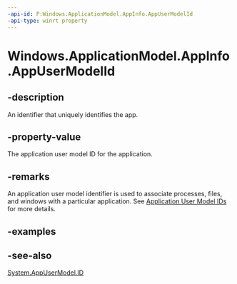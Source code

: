 ```yaml
---
-api-id: P:Windows.ApplicationModel.AppInfo.AppUserModelId
-api-type: winrt property
---
```


<!-- Property syntax
public string AppUserModelId { get; }
-->

# Windows.ApplicationModel.AppInfo.AppUserModelId

## -description
An identifier that uniquely identifies the app.

## -property-value
The application user model ID for the application.

## -remarks
An application user model identifier is used to associate processes, files, and windows with a particular application. See [Application User Model IDs](https://msdn.microsoft.com/library/ebce2d99-6f20-4545-9f12-d79cd8d0828f) for more details.

## -examples

## -see-also
[System.AppUserModel.ID](https://msdn.microsoft.com/library/windows/desktop/dd391569(v=vs.85).aspx)